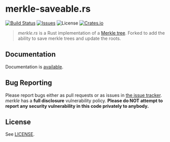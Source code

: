 # merkle-saveable.rs

[![Build Status](https://travis-ci.org/Avrio-Project/merkle-saveable.rs.svg?branch=master&style=flat)](https://travis-ci.org/SpinResearch/merkle.rs)
[![Issues](http://img.shields.io/github/issues/Avrio-project/merkle-saveable.rs.svg?style=flat)](https://github.com/SpinResearch/merkle.rs/issues)
![License](https://img.shields.io/badge/license-bsd3-brightgreen.svg?style=flat)
[![Crates.io](https://img.shields.io/crates/v/merkle-saveable.svg)](https://crates.io/crates/merkle-saveable)

> *merkle.rs* is a Rust implementation of a [Merkle tree](https://en.wikipedia.org/wiki/Merkle_tree). Forked to add the ability to save merkle trees and update the roots.

## Documentation

Documentation is [available](https://spinresearch.github.io/merkle.rs/merkle/index.html).

## Bug Reporting

Please report bugs either as pull requests or as issues in [the issue
tracker](https://github.com/Avrio-Project/merkle-saveable.rs). *merkle* has a
**full disclosure** vulnerability policy. **Please do NOT attempt to report
any security vulnerability in this code privately to anybody.**

## License

See [LICENSE](LICENSE).
